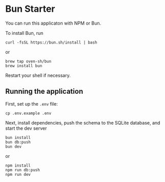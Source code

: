 # Bun Starter

You can run this applicaton with NPM or Bun.

To install Bun, run

```shell
curl -fsSL https://bun.sh/install | bash
```

or

```
brew tap oven-sh/bun
brew install bun
```

Restart your shell if necessary.

## Running the application

First, set up the `.env` file:

`cp .env.example .env`

Next, install dependencies, push the schema to the SQLite database, and start the dev server

```shell
bun install
bun db:push
bun dev
```

or

```shell
npm install
npm run db:push
npm run dev
```
